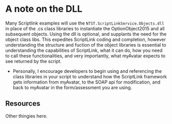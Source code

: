# A note on the DLL

Many Scriptlink examples will use the `NTST.ScriptLinkService.Objects.dll` in place of the .cs class libraries to instantiate the OptionObject2015 and all subsequent objects. Using the dll is optional, and supplants the need for the object class libs. This expedites ScriptLink coding and completion, however understanding the structure and fuction of the object libraries is essential to understanding the capabilities of ScriptLink, what it can do, how you need to call these functionalities, and very importantly, what myAvatar expects to see returned by the script.

- Personally, I encourage developers to begin using and referencing the class libraries in your script to understand how the ScriptLink framework gets information from myAvatar, to the SOAP api for modification, and back to myAvatar in the form/assessment you are using.

## Resources

Other thingies here.

